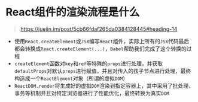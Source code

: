 # React组件的渲染流程是什么

> https://juejin.im/post/5cb66fdaf265da0384128445#heading-14



- 使用`React.createElement`或`JSX`编写`React`组件，实际上所有的`JSX`代码最后都会转换成`React.createElement(...)`，`Babel`帮助我们完成了这个转换的过程
- `createElement`函数对`key`和`ref`等特殊的`props`进行处理，并获取`defaultProps`对默认`props`进行赋值，并且对传入的孩子节点进行处理，最终构造成一个`ReactElement`对象（所谓的虚拟`DOM`）
- `ReactDOM.render`将生成好的虚拟`DOM`渲染到指定容器上，其中采用了批处理、事务等机制并且对特定浏览器进行了性能优化，最终转换为真实`DOM`

